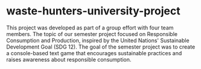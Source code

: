 # waste-hunters-university-project
This project was developed as part of a group effort with four team members. The topic of our semester project focused on Responsible Consumption and Production, inspired by the United Nations' Sustainable Development Goal (SDG 12). The goal of the semester project was to create a console-based text game that encourages sustainable practices and raises awareness about responsible consumption.
